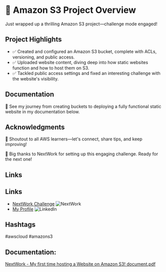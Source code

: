 # 🚀 Amazon S3 Project Overview

Just wrapped up a thrilling Amazon S3 project—challenge mode engaged!

## Project Highlights
- ✅ Created and configured an Amazon S3 bucket, complete with ACLs, versioning, and public access.
- ✅ Uploaded website content, diving deep into how static websites function and how to host them on S3.
- ✅ Tackled public access settings and fixed an interesting challenge with the website's visibility.

## Documentation
📸 See my journey from creating buckets to deploying a fully functional static website in my documentation below.

## Acknowledgments
📢 Shoutout to all AWS learners—let's connect, share tips, and keep improving!

🙏 Big thanks to NextWork for setting up this engaging challenge. Ready for the next one!

## Links

## Links
- [NextWork Challenge](https://link.nextwork.org/linkedin) ![NextWork](https://img.shields.io/badge/NextWork-%230A66C2?style=for-the-badge&logo=nextwork&logoColor=white)
- [My Profile](https://www.linkedin.com/in/james-phillips-028141308/) ![LinkedIn](https://img.shields.io/badge/LinkedIn-%230A66C2?style=for-the-badge&logo=linkedin&logoColor=white)

## Hashtags
#awscloud #amazons3

## Documentation:

[NextWork - My first time hosting a Website on Amazon S3! document.pdf](https://github.com/user-attachments/files/17460439/NextWork.-.My.first.time.hosting.a.Website.on.Amazon.S3.document.pdf)


